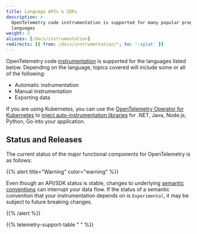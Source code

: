 ```yaml
---
title: Language APIs & SDKs
description: >-
  OpenTelemetry code instrumentation is supported for many popular programming
  languages
weight: 2
aliases: [/docs/instrumentation]
redirects: [{ from: /docs/instrumentation/*, to: ':splat' }]
---
```


OpenTelemetry code [instrumentation][] is supported for the languages listed
below. Depending on the language, topics covered will include some or all of the
following:

- Automatic instrumentation
- Manual instrumentation
- Exporting data

If you are using Kubernetes, you can use the [OpenTelemetry Operator for
Kubernetes][otel-op] to [inject auto-instrumentation libraries][auto] for .NET,
Java, Node.js, Python, Go into your application.

## Status and Releases

The current status of the major functional components for OpenTelemetry is as
follows:

{{% alert title="Warning" color="warning" %}}

Even though an API/SDK status is stable, changes to underlying [semantic
conventions] can interrupt your data flow. If the status of a semantic
convention that your instrumentation depends on is `Experimental`, it may be
subject to future breaking changes.

[semantic conventions]: /docs/concepts/semantic-conventions/

{{% /alert %}}

{{% telemetry-support-table " " %}}

[auto]: /docs/kubernetes/operator/automatic/
[instrumentation]: /docs/concepts/instrumentation/
[otel-op]: /docs/kubernetes/operator/
